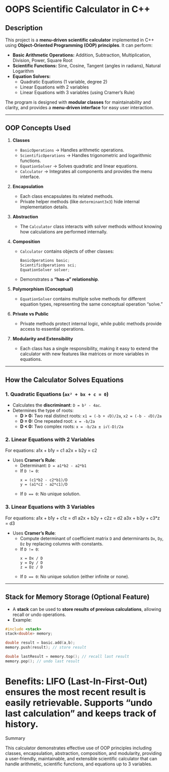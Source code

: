 # OOPS Scientific Calculator in C++

## Description
This project is a **menu-driven scientific calculator** implemented in C++ using **Object-Oriented Programming (OOP) principles**. It can perform:

- **Basic Arithmetic Operations:** Addition, Subtraction, Multiplication, Division, Power, Square Root  
- **Scientific Functions:** Sine, Cosine, Tangent (angles in radians), Natural Logarithm  
- **Equation Solvers:**  
  - Quadratic Equations (1 variable, degree 2)  
  - Linear Equations with 2 variables  
  - Linear Equations with 3 variables (using Cramer’s Rule)  

The program is designed with **modular classes** for maintainability and clarity, and provides a **menu-driven interface** for easy user interaction.

---

## OOP Concepts Used

1. **Classes**
   - `BasicOperations` → Handles arithmetic operations.  
   - `ScientificOperations` → Handles trigonometric and logarithmic functions.  
   - `EquationSolver` → Solves quadratic and linear equations.  
   - `Calculator` → Integrates all components and provides the menu interface.

2. **Encapsulation**
   - Each class encapsulates its related methods.  
   - Private helper methods (like `determinant3x3`) hide internal implementation details.  

3. **Abstraction**
   - The `Calculator` class interacts with solver methods without knowing how calculations are performed internally.

4. **Composition**
   - `Calculator` contains objects of other classes:  
     ```cpp
     BasicOperations basic;
     ScientificOperations sci;
     EquationSolver solver;
     ```
   - Demonstrates a **“has-a” relationship**.

5. **Polymorphism (Conceptual)**
   - `EquationSolver` contains multiple solve methods for different equation types, representing the same conceptual operation “solve.”

6. **Private vs Public**
   - Private methods protect internal logic, while public methods provide access to essential operations.

7. **Modularity and Extensibility**
   - Each class has a single responsibility, making it easy to extend the calculator with new features like matrices or more variables in equations.

---

## How the Calculator Solves Equations

### 1. Quadratic Equations (`ax² + bx + c = 0`)
- Calculates the **discriminant**: `D = b² - 4ac`.  
- Determines the type of roots:
  - **D > 0:** Two real distinct roots: `x1 = (-b + √D)/2a`, `x2 = (-b - √D)/2a`  
  - **D = 0:** One repeated root: `x = -b/2a`  
  - **D < 0:** Two complex roots: `x = -b/2a ± i√(-D)/2a`  

### 2. Linear Equations with 2 Variables
For equations:
a1x + b1y = c1
a2x + b2y = c2

- Uses **Cramer’s Rule**:
  - Determinant: `D = a1*b2 - a2*b1`  
  - If `D != 0`:  
    ```
    x = (c1*b2 - c2*b1)/D
    y = (a1*c2 - a2*c1)/D
    ```
  - If `D == 0`: No unique solution.

### 3. Linear Equations with 3 Variables
For equations:
a1x + b1y + c1z = d1
a2x + b2y + c2z = d2
a3x + b3y + c3*z = d3

- Uses **Cramer’s Rule**:
  - Compute determinant of coefficient matrix `D` and determinants `Dx`, `Dy`, `Dz` by replacing columns with constants.  
  - If `D != 0`:  
    ```
    x = Dx / D
    y = Dy / D
    z = Dz / D
    ```
  - If `D == 0`: No unique solution (either infinite or none).  

---

## Stack for Memory Storage (Optional Feature)
- A **stack** can be used to **store results of previous calculations**, allowing recall or undo operations.  
- Example:
```cpp
#include <stack>
stack<double> memory;

double result = basic.add(a,b);
memory.push(result); // store result

double lastResult = memory.top(); // recall last result
memory.pop(); // undo last result
```
Benefits:
LIFO (Last-In-First-Out) ensures the most recent result is easily retrievable.
Supports “undo last calculation” and keeps track of history.
=====================================================================================================================================================

Summary

This calculator demonstrates effective use of OOP principles including classes, encapsulation, abstraction, composition, and modularity, providing a user-friendly, maintainable, and extensible scientific calculator that can handle arithmetic, scientific functions, and equations up to 3 variables.
